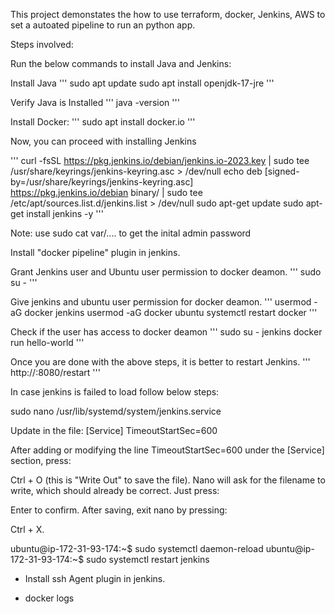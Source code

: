 This project demonstates the how to use terraform, docker, Jenkins, AWS to set a autoated pipeline to run an python app.


Steps involved:

Run the below commands to install Java and Jenkins:

Install Java
'''
    sudo apt update
    sudo apt install openjdk-17-jre
'''

Verify Java is Installed
'''
    java -version
'''

Install Docker:
'''
    sudo apt install docker.io
'''

Now, you can proceed with installing Jenkins

'''
curl -fsSL https://pkg.jenkins.io/debian/jenkins.io-2023.key | sudo tee \
  /usr/share/keyrings/jenkins-keyring.asc > /dev/null
echo deb [signed-by=/usr/share/keyrings/jenkins-keyring.asc] \
  https://pkg.jenkins.io/debian binary/ | sudo tee \
  /etc/apt/sources.list.d/jenkins.list > /dev/null
sudo apt-get update
sudo apt-get install jenkins -y
'''

Note: use sudo cat var/.... to get the inital admin password


Install "docker pipeline" plugin in jenkins.

Grant Jenkins user and Ubuntu user permission to docker deamon.
'''
    sudo su - 
'''

Give jenkins and ubuntu user permission for docker deamon.
'''
    usermod -aG docker jenkins
    usermod -aG docker ubuntu
    systemctl restart docker
'''

Check if the user has access to docker deamon
'''
    sudo su - jenkins
    docker run hello-world
'''

Once you are done with the above steps, it is better to restart Jenkins.
'''
    http://<ec2-instance-public-ip>:8080/restart
'''


In case jenkins is failed to load follow below steps:

sudo nano /usr/lib/systemd/system/jenkins.service

Update in the file:
[Service]
TimeoutStartSec=600

After adding or modifying the line TimeoutStartSec=600 under the [Service] section, press:

Ctrl + O (this is "Write Out" to save the file).
Nano will ask for the filename to write, which should already be correct. Just press:

Enter to confirm.
After saving, exit nano by pressing:

Ctrl + X.

ubuntu@ip-172-31-93-174:~$ sudo systemctl daemon-reload
ubuntu@ip-172-31-93-174:~$ sudo systemctl restart jenkins


- Install ssh Agent plugin in jenkins.

- docker logs <container-id>
